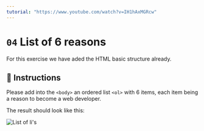 ```yaml
---
tutorial: "https://www.youtube.com/watch?v=IH1hAxMGRcw"
---
```


# `04` List of 6 reasons

For this exercise we have aded the HTML basic structure already.

## 📝 Instructions

Please add into the `<body>` an ordered list `<ol>` with 6 items, each item being a reason to become a web developer.

The result should look like this:

![List of li's](https://github.com/4GeeksAcademy/html-tutorial-exercises-course/blob/master/.learn/assets/04-list-of-reasons.png?raw=true)

